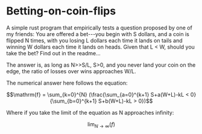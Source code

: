 # Betting-on-coin-flips
A simple rust program that empirically tests a question proposed by one of my friends: You are offered a bet---you begin with S dollars, and a coin is flipped N times, with you losing L dollars each time it lands on tails and winning W dollars each time it lands on heads. Given that L &lt; W, should you take the bet? Find out in the readme...

The answer is, as long as N>>S/L, S>0, and you never land your coin on the edge, the ratio of losses over wins approaches W/L. 

The numerical answer here follows the equation: 

$$\mathrm{f} =  \sum_{k=0}^{N} (\frac{\sum_{a=0}^{k+1} S+a(W+L)-kL < 0}{\sum_{b=0}^{k+1} S+b(W+L)-kL > 0})$$

Where if you take the limit of the equation as N approaches infinity:

$$\displaystyle \lim_{N \to \infty} (f)$$
